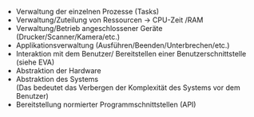 - Verwaltung der einzelnen Prozesse (Tasks)
- Verwaltung/Zuteilung von Ressourcen -> CPU-Zeit /RAM
- Verwaltung/Betrieb angeschlossener Geräte (Drucker/Scanner/Kamera/etc.)
- Applikationsverwaltung (Ausführen/Beenden/Unterbrechen/etc.)
- Interaktion mit dem Benutzer/ Bereitstellen einer Benutzerschnittstelle (siehe EVA)
- Abstraktion der Hardware
- Abstraktion des Systems   
  (Das bedeutet das Verbergen der Komplexität des Systems vor dem Benutzer)
- Bereitstellung normierter Programmschnittstellen (API)